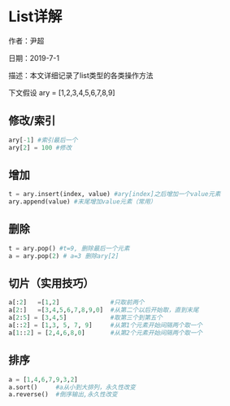 # List详解

作者：尹超

日期：2019-7-1

描述：本文详细记录了list类型的各类操作方法

下文假设 ary = [1,2,3,4,5,6,7,8,9]

## 修改/索引

```python
ary[-1] #索引最后一个
ary[2] = 100 #修改
```

## 增加

```python
t = ary.insert(index, value) #ary[index]之后增加一个value元素
ary.append(value) #末尾增加value元素（常用）
```

## 删除

```python
t = ary.pop() #t=9, 删除最后一个元素
a = ary.pop(2) # a=3 删除ary[2]
```

## 切片（实用技巧）

```python
a[:2]	=[1,2]				#只取前两个
a[2:]	=[3,4,5,6,7,8,9,0]	#从第二个以后开始取，直到末尾	
a[2:5] = [3,4,5]			#取第三个到第五个
a[::2] = [1,3, 5, 7, 9]		#从第1个元素开始间隔两个取一个
a[1::2] = [2,4,6,8,0]		#从第2个元素开始间隔两个取一个
```

## 排序

```python
a = [1,4,6,7,9,3,2]
a.sort()	 #a从小到大排列，永久性改变
a.reverse()  #倒序输出,永久性改变
```

